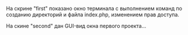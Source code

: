
На скрине "first" показано окно терминала с выполнением команд по созданию директорий и файла index.php, изменением прав доступа.

На скине "second" дан GUI-вид окна первого проекта...
